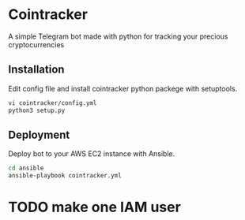 # Cointracker

A simple Telegram bot made with python for tracking your precious cryptocurrencies


## Installation

Edit config file and install cointracker python packege with setuptools.

```bash
vi cointracker/config.yml
python3 setup.py
```
    
## Deployment

Deploy bot to your AWS EC2 instance with Ansible.

```bash
cd ansible
ansible-playbook cointracker.yml
```


# TODO make one IAM user